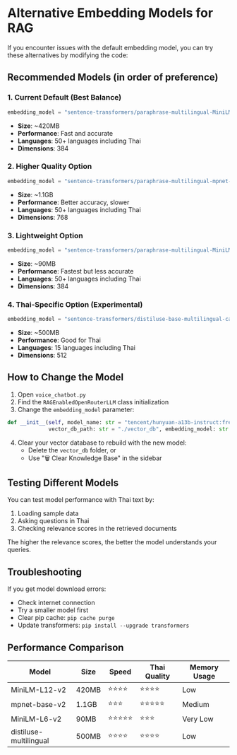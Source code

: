 # Alternative Embedding Models for RAG

If you encounter issues with the default embedding model, you can try these alternatives by modifying the code:

## Recommended Models (in order of preference)

### 1. Current Default (Best Balance)
```python
embedding_model = "sentence-transformers/paraphrase-multilingual-MiniLM-L12-v2"
```
- **Size**: ~420MB
- **Performance**: Fast and accurate
- **Languages**: 50+ languages including Thai
- **Dimensions**: 384

### 2. Higher Quality Option
```python
embedding_model = "sentence-transformers/paraphrase-multilingual-mpnet-base-v2"
```
- **Size**: ~1.1GB
- **Performance**: Better accuracy, slower
- **Languages**: 50+ languages including Thai
- **Dimensions**: 768

### 3. Lightweight Option
```python
embedding_model = "sentence-transformers/paraphrase-multilingual-MiniLM-L6-v2"
```
- **Size**: ~90MB
- **Performance**: Fastest but less accurate
- **Languages**: 50+ languages including Thai
- **Dimensions**: 384

### 4. Thai-Specific Option (Experimental)
```python
embedding_model = "sentence-transformers/distiluse-base-multilingual-cased"
```
- **Size**: ~500MB
- **Performance**: Good for Thai
- **Languages**: 15 languages including Thai
- **Dimensions**: 512

## How to Change the Model

1. Open `voice_chatbot.py`
2. Find the `RAGEnabledOpenRouterLLM` class initialization
3. Change the `embedding_model` parameter:

```python
def __init__(self, model_name: str = "tencent/hunyuan-a13b-instruct:free", api_key: str = None, 
             vector_db_path: str = "./vector_db", embedding_model: str = "YOUR_CHOSEN_MODEL"):
```

4. Clear your vector database to rebuild with the new model:
   - Delete the `vector_db` folder, or
   - Use "🗑️ Clear Knowledge Base" in the sidebar

## Testing Different Models

You can test model performance with Thai text by:

1. Loading sample data
2. Asking questions in Thai
3. Checking relevance scores in the retrieved documents

The higher the relevance scores, the better the model understands your queries.

## Troubleshooting

If you get model download errors:
- Check internet connection
- Try a smaller model first
- Clear pip cache: `pip cache purge`
- Update transformers: `pip install --upgrade transformers`

## Performance Comparison

| Model | Size | Speed | Thai Quality | Memory Usage |
|-------|------|-------|--------------|--------------|
| MiniLM-L12-v2 | 420MB | ⭐⭐⭐⭐ | ⭐⭐⭐⭐ | Low |
| mpnet-base-v2 | 1.1GB | ⭐⭐⭐ | ⭐⭐⭐⭐⭐ | Medium |
| MiniLM-L6-v2 | 90MB | ⭐⭐⭐⭐⭐ | ⭐⭐⭐ | Very Low |
| distiluse-multilingual | 500MB | ⭐⭐⭐⭐ | ⭐⭐⭐⭐ | Low |
